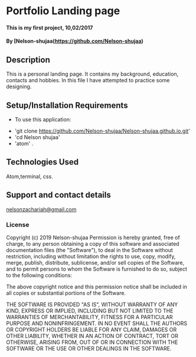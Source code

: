 # Portfolio Landing page
#### This is my first project, 10,02/2017
#### By **[Nelson-shujaa(https://github.com/Nelson-shujaa)**
## Description
This is a personal landing page.
It contains my background, education, contacts and hobbies.
In this file I have attempted to practice some designing.

## Setup/Installation Requirements
* To use this application:
- 'git clone https://github.com/Nelson-shujaa/Nelson-shujaa.github.io.git'
- 'cd Nelson shujaa'
- 'atom' .

## Technologies Used
Atom,terminal, css.
## Support and contact details
nelsonzachariah@gmail.com
### License

Copyright (c) 2019 Nelson-shujaa
Permission is hereby granted, free of charge, to any person obtaining a copy
of this software and associated documentation files (the "Software"), to deal
in the Software without restriction, including without limitation the rights
to use, copy, modify, merge, publish, distribute, sublicense, and/or sell
copies of the Software, and to permit persons to whom the Software is
furnished to do so, subject to the following conditions:

The above copyright notice and this permission notice shall be included in all
copies or substantial portions of the Software.

THE SOFTWARE IS PROVIDED "AS IS", WITHOUT WARRANTY OF ANY KIND, EXPRESS OR
IMPLIED, INCLUDING BUT NOT LIMITED TO THE WARRANTIES OF MERCHANTABILITY,
FITNESS FOR A PARTICULAR PURPOSE AND NONINFRINGEMENT. IN NO EVENT SHALL THE
AUTHORS OR COPYRIGHT HOLDERS BE LIABLE FOR ANY CLAIM, DAMAGES OR OTHER
LIABILITY, WHETHER IN AN ACTION OF CONTRACT, TORT OR OTHERWISE, ARISING FROM,
OUT OF OR IN CONNECTION WITH THE SOFTWARE OR THE USE OR OTHER DEALINGS IN THE
SOFTWARE.
